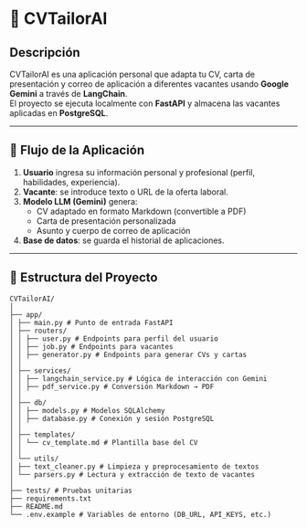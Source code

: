 # 🧠 CVTailorAI

## Descripción
CVTailorAI es una aplicación personal que adapta tu CV, carta de presentación y correo de aplicación a diferentes vacantes usando **Google Gemini** a través de **LangChain**.  
El proyecto se ejecuta localmente con **FastAPI** y almacena las vacantes aplicadas en **PostgreSQL**.

---

## 🚀 Flujo de la Aplicación

1. **Usuario** ingresa su información personal y profesional (perfil, habilidades, experiencia).  
2. **Vacante**: se introduce texto o URL de la oferta laboral.  
3. **Modelo LLM (Gemini)** genera:
   - CV adaptado en formato Markdown (convertible a PDF)
   - Carta de presentación personalizada
   - Asunto y cuerpo de correo de aplicación
4. **Base de datos**: se guarda el historial de aplicaciones.

---

## 🧩 Estructura del Proyecto

```
CVTailorAI/
│
├── app/
│ ├── main.py # Punto de entrada FastAPI
│ ├── routers/
│ │ ├── user.py # Endpoints para perfil del usuario
│ │ ├── job.py # Endpoints para vacantes
│ │ ├── generator.py # Endpoints para generar CVs y cartas
│ │
│ ├── services/
│ │ ├── langchain_service.py # Lógica de interacción con Gemini
│ │ ├── pdf_service.py # Conversión Markdown → PDF
│ │
│ ├── db/
│ │ ├── models.py # Modelos SQLAlchemy
│ │ ├── database.py # Conexión y sesión PostgreSQL
│ │
│ ├── templates/
│ │ └── cv_template.md # Plantilla base del CV
│ │
│ └── utils/
│ ├── text_cleaner.py # Limpieza y preprocesamiento de textos
│ └── parsers.py # Lectura y extracción de texto de vacantes
│
├── tests/ # Pruebas unitarias
├── requirements.txt
├── README.md
└── .env.example # Variables de entorno (DB_URL, API_KEYS, etc.)
```